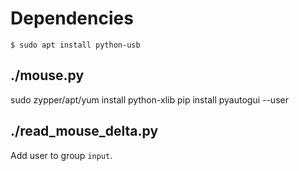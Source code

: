# Dependencies 

	$ sudo apt install python-usb

## ./mouse.py 

sudo zypper/apt/yum install python-xlib
pip install pyautogui --user

## ./read_mouse_delta.py

Add user to group `input`.
